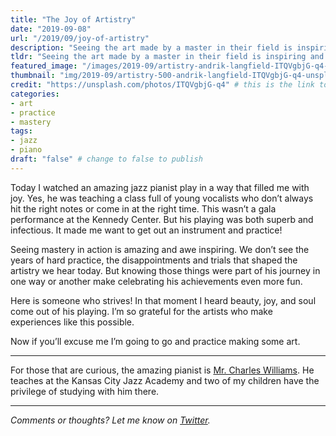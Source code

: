 ```yaml
---
title: "The Joy of Artistry"
date: "2019-09-08"
url: "/2019/09/joy-of-artistry"
description: "Seeing the art made by a master in their field is inspiring and gives us hope that we too can strive and create something beautiful. A master jazz pianist reaffirmed this for me today."
tldr: "Seeing the art made by a master in their field is inspiring and gives us hope that we too can strive and create something beautiful. A master jazz pianist reaffirmed this for me today."
featured_image: "/images/2019-09/artistry-andrik-langfield-ITQVgbjG-q4-unsplash.jpg" # default width is 1280, path starts with "img/whatever.ext"
thumbnail: "img/2019-09/artistry-500-andrik-langfield-ITQVgbjG-q4-unsplash.jpeg" # default size should be 500x500, path starts with "img/whatever.ext"
credit: "https://unsplash.com/photos/ITQVgbjG-q4" # this is the link to the page the image came from 
categories:
- art
- practice
- mastery
tags: 
- jazz
- piano
draft: "false" # change to false to publish
---
```


Today I watched an amazing jazz pianist play in a way that filled me with joy. Yes, he was teaching a class full of young vocalists who don’t always hit the right notes or come in at the right time. This wasn’t a gala performance at the Kennedy Center. But his playing was both superb and infectious. It made me want to get out an instrument and practice! 

Seeing mastery in action is amazing and awe inspiring. We don’t see the years of hard practice, the disappointments and trials that shaped the artistry we hear today. But knowing those things were part of his journey in one way or another make celebrating his achievements even more fun. 

Here is someone who strives! In that moment I heard beauty, joy, and soul come out of his playing. I’m so grateful for the artists who make experiences like this possible. 

Now if you’ll excuse me I’m going to go and practice making some art.

---

For those that are curious, the amazing pianist is [Mr. Charles Williams](https://www.charleswilliamspiano.com/). He teaches at the Kansas City Jazz Academy and two of my children have the privilege of studying with him there.

---

*Comments or thoughts? Let me know on [Twitter](https://twitter.com/adamtervort/).*